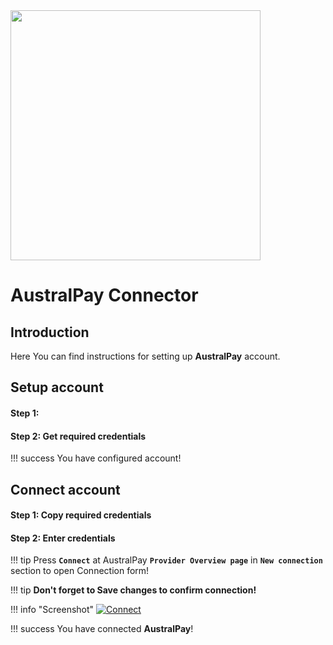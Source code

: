 <img src="https://static.openfintech.io/payment_providers/australpay/logo.png?w=400" width="400px">

# AustralPay Connector

## Introduction

Here You can find  instructions for setting up **AustralPay**  account.

## Setup account

#### Step 1: 



#### Step 2: Get required credentials


!!! success
    You have configured account!




## Connect account

#### Step 1: Copy required credentials


#### Step 2: Enter credentials

!!! tip
    Press **```Connect```** at AustralPay **```Provider Overview page```** in **```New connection```** section to open Connection form!


!!! tip
    **Don't forget to Save changes to confirm connection!**

!!! info "Screenshot"
    [![Connect](images/australpay-step_connect.png)](images/australpay-step_connect.png)


!!! success
    You have connected **AustralPay**!